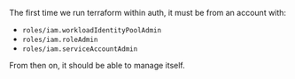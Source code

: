 The first time we run terraform within auth, it must be from an account with:
 - `roles/iam.workloadIdentityPoolAdmin`
 - `roles/iam.roleAdmin`
 - `roles/iam.serviceAccountAdmin`

From then on, it should be able to manage itself.
